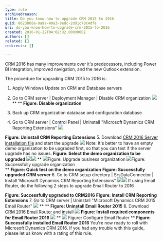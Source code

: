 ```yaml
---
type: rule
archivedreason: 
title: Do you know how to upgrade CRM 2015 to 2016
guid: 8623800a-0a9a-49a3-9edc-2d01c78c4dfe
uri: do-you-know-how-to-upgrade-crm-2015-to-2016
created: 2016-01-22T04:02:32.0000000Z
authors: []
related: []
redirects: []

---
```


CRM 2016 has many improvements over it's predecessors, including Power BI integration, improved navigation, and the new Outlook extension.



The procedure for upgrading CRM 2015 to 2016 is: 
<!--endintro-->



1. Apply Windows Update on CRM and Database servers

2. Go to CRM server | Deployment Manager | Disable CRM organization
![](disable_org.png) ** 
 ** **Figure: Disable organization** 
3. Back up CRM organization database and configuration database

4. Go to CRM server | Control Panel | Uninstall "Microsoft Dynamics CRM Reporting Extensions"
![](uninstall_reportingextensions.png)

 **Figure: Uninstall CRM Reporting Extensions** 
5. Download [CRM 2016 Server installation file](https://www.microsoft.com/en-us/download/details.aspx?id=50372) and start the upgrade
![](upgrade_demoorg.png)
Note: It's better to have an empty demo organization to be upgraded first, so that you can test if the server upgrade has no issues.
 **Figure: Select the demo organization to be upgraded** ![](upgrade_successfully.png)![](test_demo_org.png) ** ![](upgrade_businessOrg.png)Figure: Upgrade business organization  ![](upgrade_org_successfully.png)Figure: Successfully upgrade organization  
   ** **Figure: Quick test on the demo organization** **Figure: Successfully upgraded CRM server** 
6. Go to CRM setup directory | SrsDataConnector | Install 'Microsoft Dynamics CRM Reporting Extensions"
![](install_reporting_extensions.png)![](upgrade_to_crm2016.png)
If using Email Router, do the following 2 steps to upgrade Email Router to 2016


 **Figure: Successfully upgraded to CRM2016** **Figure: Install CRM Reporting Extensions** 
7. Go to CRM server | Uninstall "Microsoft Dynamics CRM 2015 Email Router"
![](uninstall_emailRouter.png) ** 
 ** **Figure: Uninstall Email Router 2015** 
8. Download [CRM 2016 Email Router](https://www.microsoft.com/en-us/download/details.aspx?id=50373) and install
![](install_emailRouter.png) **Figure: Install required components for Email Router 2016** ![](emailRouter_installtionFinish.png) ** ![](configurate_emailrouter_2.png) Figure: Configure Email Router ** **Figure: Successfully installed Email Router 2016** 
You're now ready to roll with Microsoft Dynamics CRM 2016. If you had any trouble with this guide, please let us know with a rating of this rule.
